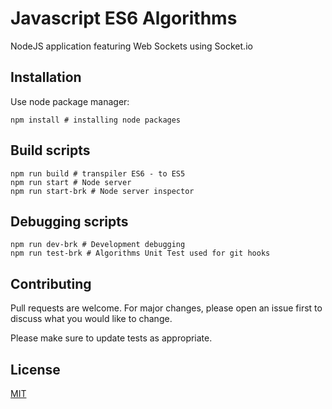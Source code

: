 # Javascript ES6 Algorithms

NodeJS application featuring Web Sockets using Socket.io

## Installation

Use node package manager:

```
npm install # installing node packages
```

## Build scripts

```
npm run build # transpiler ES6 - to ES5 
npm run start # Node server
npm run start-brk # Node server inspector
```

## Debugging scripts

```
npm run dev-brk # Development debugging
npm run test-brk # Algorithms Unit Test used for git hooks
```

## Contributing
Pull requests are welcome. For major changes, please open an issue first to discuss what you would like to change.

Please make sure to update tests as appropriate.

## License
[MIT](https://choosealicense.com/licenses/mit/)